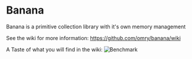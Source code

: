 Banana
======

Banana is a primitive collection library with it's own memory management

See the wiki for more information:
https://github.com/omry/banana/wiki

A Taste of what you will find in the wiki:
![Benchmark](https://raw.github.com/wiki/omry/banana/images/benchmark/map/mixed.png)


